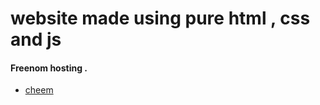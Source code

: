 # website made using pure html , css and js 



#### Freenom hosting .



* [cheem](http://cheem.ml)

